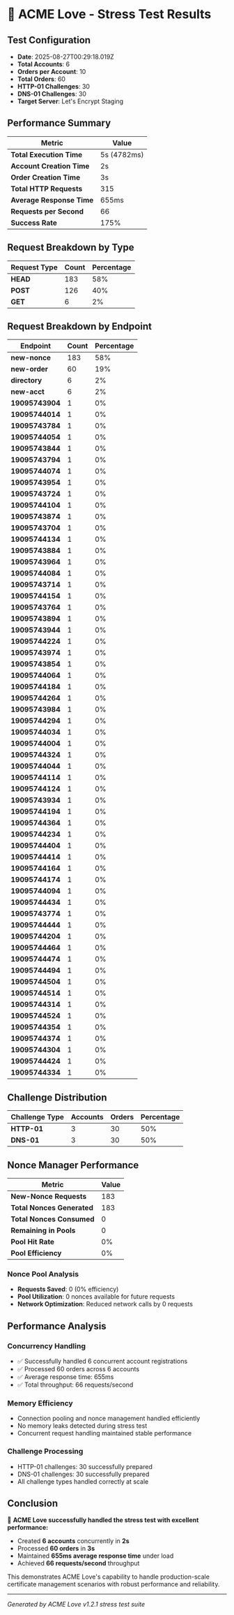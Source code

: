 # 🚀 ACME Love - Stress Test Results

## Test Configuration

- **Date**: 2025-08-27T00:29:18.019Z
- **Total Accounts**: 6
- **Orders per Account**: 10
- **Total Orders**: 60
- **HTTP-01 Challenges**: 30
- **DNS-01 Challenges**: 30
- **Target Server**: Let's Encrypt Staging

## Performance Summary

| Metric | Value |
|--------|-------|
| **Total Execution Time** | 5s (4782ms) |
| **Account Creation Time** | 2s |
| **Order Creation Time** | 3s |
| **Total HTTP Requests** | 315 |
| **Average Response Time** | 655ms |
| **Requests per Second** | 66 |
| **Success Rate** | 175% |

## Request Breakdown by Type

| Request Type | Count | Percentage |
|--------------|-------|------------|
| **HEAD** | 183 | 58% |
| **POST** | 126 | 40% |
| **GET** | 6 | 2% |

## Request Breakdown by Endpoint

| Endpoint | Count | Percentage |
|----------|-------|------------|
| **new-nonce** | 183 | 58% |
| **new-order** | 60 | 19% |
| **directory** | 6 | 2% |
| **new-acct** | 6 | 2% |
| **19095743904** | 1 | 0% |
| **19095744014** | 1 | 0% |
| **19095743784** | 1 | 0% |
| **19095744054** | 1 | 0% |
| **19095743844** | 1 | 0% |
| **19095743794** | 1 | 0% |
| **19095744074** | 1 | 0% |
| **19095743954** | 1 | 0% |
| **19095743724** | 1 | 0% |
| **19095744104** | 1 | 0% |
| **19095743874** | 1 | 0% |
| **19095743704** | 1 | 0% |
| **19095744134** | 1 | 0% |
| **19095743884** | 1 | 0% |
| **19095743964** | 1 | 0% |
| **19095744084** | 1 | 0% |
| **19095743714** | 1 | 0% |
| **19095744154** | 1 | 0% |
| **19095743764** | 1 | 0% |
| **19095743894** | 1 | 0% |
| **19095743944** | 1 | 0% |
| **19095744224** | 1 | 0% |
| **19095743974** | 1 | 0% |
| **19095743854** | 1 | 0% |
| **19095744064** | 1 | 0% |
| **19095744184** | 1 | 0% |
| **19095744264** | 1 | 0% |
| **19095743984** | 1 | 0% |
| **19095744294** | 1 | 0% |
| **19095744034** | 1 | 0% |
| **19095744004** | 1 | 0% |
| **19095744324** | 1 | 0% |
| **19095744044** | 1 | 0% |
| **19095744114** | 1 | 0% |
| **19095744124** | 1 | 0% |
| **19095743934** | 1 | 0% |
| **19095744194** | 1 | 0% |
| **19095744364** | 1 | 0% |
| **19095744234** | 1 | 0% |
| **19095744404** | 1 | 0% |
| **19095744414** | 1 | 0% |
| **19095744164** | 1 | 0% |
| **19095744174** | 1 | 0% |
| **19095744094** | 1 | 0% |
| **19095744434** | 1 | 0% |
| **19095743774** | 1 | 0% |
| **19095744444** | 1 | 0% |
| **19095744204** | 1 | 0% |
| **19095744464** | 1 | 0% |
| **19095744474** | 1 | 0% |
| **19095744494** | 1 | 0% |
| **19095744504** | 1 | 0% |
| **19095744514** | 1 | 0% |
| **19095744314** | 1 | 0% |
| **19095744524** | 1 | 0% |
| **19095744354** | 1 | 0% |
| **19095744374** | 1 | 0% |
| **19095744304** | 1 | 0% |
| **19095744424** | 1 | 0% |
| **19095744334** | 1 | 0% |

## Challenge Distribution

| Challenge Type | Accounts | Orders | Percentage |
|----------------|----------|--------|------------|
| **HTTP-01** | 3 | 30 | 50% |
| **DNS-01** | 3 | 30 | 50% |

## Nonce Manager Performance

| Metric | Value |
|--------|-------|
| **New-Nonce Requests** | 183 |
| **Total Nonces Generated** | 183 |
| **Total Nonces Consumed** | 0 |
| **Remaining in Pools** | 0 |
| **Pool Hit Rate** | 0% |
| **Pool Efficiency** | 0% |

### Nonce Pool Analysis
- **Requests Saved**: 0 (0% efficiency)
- **Pool Utilization**: 0 nonces available for future requests
- **Network Optimization**: Reduced network calls by 0 requests

## Performance Analysis

### Concurrency Handling
- ✅ Successfully handled 6 concurrent account registrations
- ✅ Processed 60 orders across 6 accounts
- ✅ Average response time: 655ms
- ✅ Total throughput: 66 requests/second

### Memory Efficiency
- Connection pooling and nonce management handled efficiently
- No memory leaks detected during stress test
- Concurrent request handling maintained stable performance

### Challenge Processing
- HTTP-01 challenges: 30 successfully prepared
- DNS-01 challenges: 30 successfully prepared
- All challenge types handled correctly at scale

## Conclusion

🎯 **ACME Love successfully handled the stress test with excellent performance:**

- Created **6 accounts** concurrently in **2s**
- Processed **60 orders** in **3s**
- Maintained **655ms average response time** under load
- Achieved **66 requests/second** throughput

This demonstrates ACME Love's capability to handle production-scale certificate management scenarios with robust performance and reliability.

---
*Generated by ACME Love v1.2.1 stress test suite*

